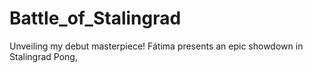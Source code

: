 # Battle_of_Stalingrad
Unveiling my debut masterpiece! Fátima presents an epic showdown in Stalingrad Pong,
